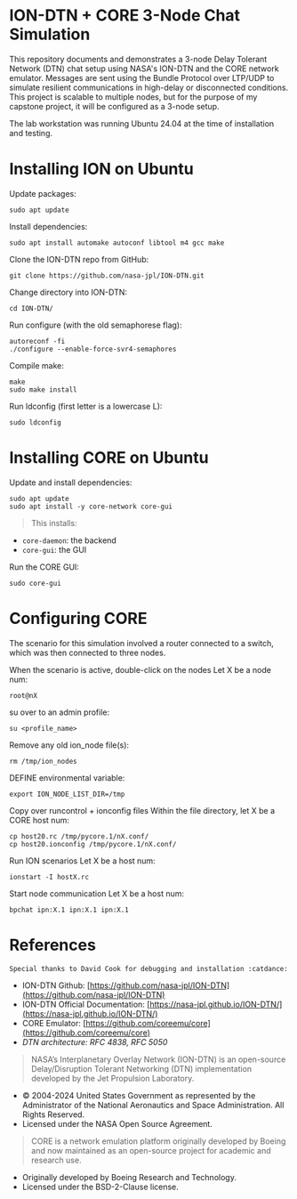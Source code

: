 # ION-DTN + CORE 3-Node Chat Simulation

This repository documents and demonstrates a 3-node Delay Tolerant Network (DTN) chat setup using NASA's ION-DTN and the CORE network emulator. Messages are sent using the Bundle Protocol over LTP/UDP to simulate resilient communications in high-delay or disconnected conditions. This project is scalable to multiple nodes, but for the purpose of my capstone project, it will be configured as a 3-node setup.

The lab workstation was running Ubuntu 24.04 at the time of installation and testing.

# Installing ION on Ubuntu

Update packages:
```
sudo apt update
```

Install dependencies:
```
sudo apt install automake autoconf libtool m4 gcc make
```

Clone the ION-DTN repo from GitHub:
```
git clone https://github.com/nasa-jpl/ION-DTN.git
```

Change directory into ION-DTN:
```
cd ION-DTN/
```

Run configure (with the old semaphorese flag):
```
autoreconf -fi
./configure --enable-force-svr4-semaphores
```

Compile make:
```
make
sudo make install
```

Run ldconfig (first letter is a lowercase L):
```
sudo ldconfig
```

# Installing CORE on Ubuntu

Update and install dependencies:
```
sudo apt update
sudo apt install -y core-network core-gui
```
> This installs:
- `core-daemon`: the backend
- `core-gui`: the GUI

Run the CORE GUI:
```
sudo core-gui
```

# Configuring CORE

The scenario for this simulation involved a router connected to a switch, which was then connected to three nodes.

When the scenario is active, double-click on the nodes
Let X be a node num:
```
root@nX
```

su over to an admin profile:
```
su <profile_name>
```

Remove any old ion_node file(s):
```
rm /tmp/ion_nodes
```

DEFINE environmental variable:
```
export ION_NODE_LIST_DIR=/tmp
```

Copy over runcontrol + ionconfig files 
Within the file directory, let X be a CORE host num:
```
cp host20.rc /tmp/pycore.1/nX.conf/
cp host20.ionconfig /tmp/pycore.1/nX.conf/
```

Run ION scenarios
Let X be a host num:
```
ionstart -I hostX.rc
```

Start node communication
Let X be a host num:
```
bpchat ipn:X.1 ipn:X.1 ipn:X.1
```

# References
`Special thanks to David Cook for debugging and installation :catdance:`
- ION-DTN Github: [https://github.com/nasa-jpl/ION-DTN](https://github.com/nasa-jpl/ION-DTN)
- ION-DTN Official Documentation: [https://nasa-jpl.github.io/ION-DTN/](https://nasa-jpl.github.io/ION-DTN/)
- CORE Emulator: [https://github.com/coreemu/core](https://github.com/coreemu/core)
- *DTN architecture: RFC 4838, RFC 5050*

> NASA’s Interplanetary Overlay Network (ION-DTN) is an open-source Delay/Disruption Tolerant Networking (DTN) implementation developed by the Jet Propulsion Laboratory.
- © 2004-2024 United States Government as represented by the Administrator of the National Aeronautics and Space Administration. All Rights Reserved.
- Licensed under the NASA Open Source Agreement.

> CORE is a network emulation platform originally developed by Boeing and now maintained as an open-source project for academic and research use.
- Originally developed by Boeing Research and Technology.
- Licensed under the BSD-2-Clause license.
